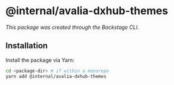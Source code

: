 # @internal/avalia-dxhub-themes

_This package was created through the Backstage CLI_.

## Installation

Install the package via Yarn:

```sh
cd <package-dir> # if within a monorepo
yarn add @internal/avalia-dxhub-themes
```
